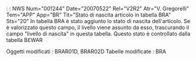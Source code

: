  :  : NWS Num="001244" Date="20070522" Rel="V2R2" Atr="V. Gregorelli" Tem="APP" App="BR" Tit="Stato di nascita articolo in tabella BRA" Sts="20"
In tabella BRA è stato aggiunto lo stato di nascita dell'articolo.
Se è valorizzato questo campo, il livello viene assunto da esso, trascurando il campo "livello di nascita" in questa tabella.
Questo stato è controllato dalla tabella B£WAR

Oggetti modificati : 
BRAR01D, BRAR02D
Tabelle modificate : 
BRA
